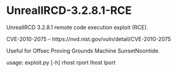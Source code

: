 # UnrealIRCD-3.2.8.1-RCE
UnrealIRCD 3.2.8.1 remote code execution exploit (RCE).
<p>
CVE-2010-2075 - https://nvd.nist.gov/vuln/detail/CVE-2010-2075
<p>
Useful for Offsec Proving Grounds Machine SunsetNoontide.
<p>
usage: exploit.py [-h] rhost rport lhost lport